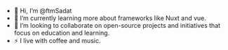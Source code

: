 - 👋 Hi, I’m @ftmSadat
- 🌱 I’m currently learning more about frameworks like Nuxt and vue.
- 💞️ I’m looking to collaborate on open-source projects and initiatives that focus on education and learning.
- ⚡ I live with coffee and music.

<!---
ftmSadat/ftmSadat is a ✨ special ✨ repository because its `README.md` (this file) appears on your GitHub profile.
You can click the Preview link to take a look at your changes.
--->
